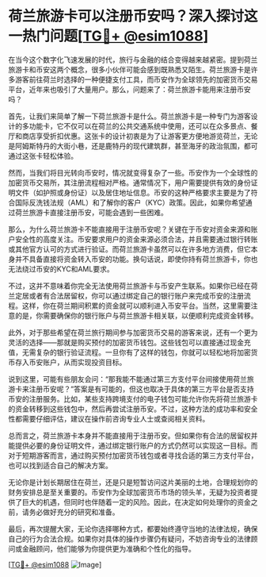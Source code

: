 # 荷兰旅游卡可以注册币安吗？深入探讨这一热门问题[[TG💪+ @esim1088](https://t.me/s/esim1088)]

在当今这个数字化飞速发展的时代，旅行与金融的结合变得越来越紧密。提到荷兰旅游卡和币安这两个概念，很多小伙伴可能会感到既熟悉又陌生。荷兰旅游卡是许多游客前往荷兰时选择的一种便捷支付工具，而币安作为全球领先的加密货币交易平台，近年来也吸引了大量用户。那么，问题来了：荷兰旅游卡能用来注册币安吗？

首先，让我们来简单了解一下荷兰旅游卡是什么。荷兰旅游卡是一种专门为游客设计的多功能卡，它不仅可以在荷兰的公共交通系统中使用，还可以在众多景点、餐厅和商店享受折扣优惠。这张卡的设计初衷是为了让游客更方便地游览荷兰，无论是阿姆斯特丹的大街小巷，还是鹿特丹的现代建筑群，甚至海牙的政治氛围，都可通过这张卡轻松体验。

然而，当我们将目光转向币安时，情况就变得复杂了一些。币安作为一个全球性的加密货币交易所，其注册流程相对严格。通常情况下，用户需要提供有效的身份证明文件（如护照或身份证）以及居住地址信息。币安的这种严格要求主要是为了符合国际反洗钱法规（AML）和了解你的客户（KYC）政策。因此，如果你希望通过荷兰旅游卡直接注册币安，可能会遇到一些困难。

那么，为什么荷兰旅游卡不能直接用于注册币安呢？关键在于币安对资金来源和账户安全性的高度关注。币安要求用户的资金来源必须合法，并且需要通过银行转账或其他官方认可的方式进行验证。而荷兰旅游卡虽然可以在许多地方消费，但它本身并不具备直接将资金转入币安的功能。换句话说，即使你持有荷兰旅游卡，你也无法绕过币安的KYC和AML要求。

不过，这并不意味着你完全无法使用荷兰旅游卡与币安产生联系。如果你已经在荷兰定居或者有合法居留权，你可以通过绑定自己的银行账户来完成币安的注册流程。这样，你在荷兰期间积累的资金就可以顺利进入币安平台。当然，这里需要注意的是，你需要确保你的银行账户与荷兰旅游卡相关联，以便顺利完成资金转移。

此外，对于那些希望在荷兰旅行期间参与加密货币交易的游客来说，还有一个更为灵活的选择——那就是购买预付的加密货币钱包。这些钱包可以直接通过现金充值，无需复杂的银行验证流程。一旦你有了这样的钱包，你就可以轻松地将加密货币存入币安账户，从而实现投资目标。

说到这里，可能有些朋友会问：“那我能不能通过第三方支付平台间接使用荷兰旅游卡来注册币安呢？”答案是有可能的，但这也取决于具体的第三方平台是否支持币安的注册服务。比如，某些支持跨境支付的电子钱包可能允许你先将荷兰旅游卡的资金转移到这些钱包中，然后再尝试注册币安。不过，这种方法的成功率和安全性都需要仔细评估，建议在操作前咨询专业人士或查阅相关资料。

总而言之，荷兰旅游卡本身并不能直接用于注册币安。但如果你有合法的居留权并能提供必要的身份证明文件，通过绑定银行账户的方式仍然可以实现这一目标。而对于短期游客而言，通过购买预付加密货币钱包或者寻找合适的第三方支付平台，也可以找到适合自己的解决方案。

无论你是计划长期居住在荷兰，还是只是短暂访问这片美丽的土地，合理规划你的财务安排总是至关重要的。币安作为全球加密货币市场的领头羊，无疑为投资者提供了巨大的机遇，但同时也伴随着一定的风险。因此，在决定如何处理你的资金之前，请务必做好充分的研究和准备。

最后，再次提醒大家，无论你选择哪种方式，都要始终遵守当地的法律法规，确保自己的行为合法合规。如果你对具体的操作步骤仍有疑问，不妨咨询专业的法律顾问或金融顾问，他们能够为你提供更为准确和个性化的指导。

[[TG💪+ @esim1088](https://t.me/s/esim1088) ![Image](https://i.postimg.cc/4NQfJmqS/Snipaste-2025-05-13-00-14-12.png)]